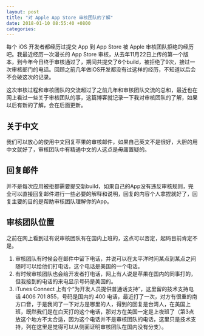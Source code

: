 ```yaml
---
layout: post
title: "对 Apple App Store 审核团队的了解"
date: 2018-01-10 08:55:40 +0800
categories:
---
```


每个 iOS 开发者都经历过提交 App 到 App Store 被 Apple 审核团队拒绝的经历吧。我最近经历一次漫长的 App Store 审核，从去年11月22日上传的第一个版本，到今年今日终于审核通过了，期间共提交了6个build，被拒绝了9次，接过一次审核部门的电话。回顾之前几年做iOS开发都没有过这样的经历，不知道以后会不会破这次的记录。 

这次审核过程和审核团队的交流超过了之前几年和审核团队交流的总和，最近也在网上看过一些关于审核团队的事，这篇博客就记录一下我对审核团队的了解，如果以后有新的了解，会在后面更新。

## 关于中文

我们可以放心的使用中文回复苹果的审核邮件，如果自己英文不是很好，大胆的用中文就好了，审核团队中有精通中文的人这点是毋庸置疑的。

## 回复邮件

并不是每次应用被拒都需要提交新build，如果自己的App没有违反审核规则，完全可以直接回复邮件进行一些必要的解释和说明，回复的内容个人拿捏就好了，回复主要的目的是帮助审核团队理解你的App。

## 审核团队位置

之前在网上看到过有说审核团队有在国内上班的，这点可以否定，起码目前肯定不是。

1. 审核团队有时候会在邮件中留下电话，并说可以在太平洋时间某点到某点之间随时可以给他们打电话，这个电话是美国的一个电话。
2. 有时候审核团队也会给开发者打电话，网上有人说是苹果在国内的同事打的，但我接到的电话的来电显示号码是美国的。
3. iTunes Connect 上有个“为开发人员提供普通话支持”，这里留的技术支持电话 4006 701 855，号码是国内的 400 电话，最近打了一次，对方有很重的南方口音，于是我问了一下对方是哪里的人，得到的回复是台湾人，在美国上班，既然我们是在白天打的这个电话，那对方在美国一定是上夜班了（第3点放这个地方不太合适，因为这个电话并不是审核团队的电话，这里只是技术支持，列在这里是觉得可以从侧面证明审核团队在国内没有分支）。
